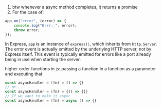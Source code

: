 1. btw whenever a async method completes, it returns a promise
2. For the case of:
```js
app.on("error", (error) => {
    console.log("Errr: ", error);
    throw error;
});
```
In Express, `app` is an instance of `express()`, which inherits from `http.Server`.
The error event is actually emitted by the underlying HTTP server, not by Express itself.
This event is typically emitted for errors like a port already being in use when starting the server.

higher order functions in js:
passing a function in a function as a parameter and executing that

```js
const asyncHandler = (fn) = () => {}
// or
const asyncHandler = (fn) = {() => {}}
// If we want to make it async
const asyncHandler = (fn) = async () => {}
```